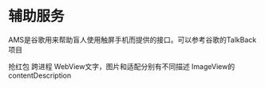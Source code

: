 # 辅助服务

AMS是谷歌用来帮助盲人使用触屏手机而提供的接口。可以参考谷歌的TalkBack项目


抢红包
跨进程
WebView文字，图片和适配分别有不同描述
ImageView的contentDescription
